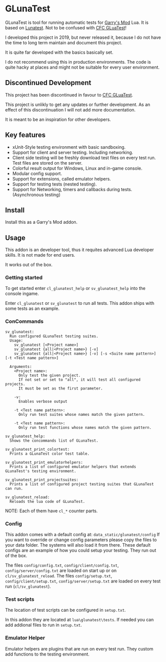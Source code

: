 # GLunaTest

GLunaTest is tool for running automatic tests for [Garry's Mod][] Lua. It is based on [Lunatest][]. Not to be confused with [CFC GLuaTest][]!

I developed this project in 2019, but never released it, because I do not have the time to long term maintain and document this project.

It is quite far developed with the basics basically set.

I do not recommend using this in production environments.
The code is quite hacky at places and might not be suitable for every user environment.


## Discontinued Development

This project has been discontinued in favour to [CFC GLuaTest][].

This project is unlikly to get any updates or further development.
As an effect of this discontinuation I will not add more documentation.

It is meant to be an inspiration for other developers.


## Key features

- xUnit-Style testing environment with basic sandboxing.
- Support for client and server testing. Including networking.
- Client side testing will be freshly download test files on every test run. Test files are stored on the server.
- Colorful result output for Windows, Linux and in-game console.
- Modular config support.
- Support for extensions, called emulator helpers.
- Support for testing tests (nested testing).
- Support for Networking, timers and callbacks during tests. (Asynchronous testing)


## Install

Install this as a Garry's Mod addon.


## Usage

This addon is an developer tool, thus it requites advanced Lua developer skills. It is not made for end users.

It works out of the box.


### Getting started

To get started enter `cl_glunatest_help` or `sv_glunatest_help` into the console ingame.

Enter `cl_glunatest` or `sv_glunatest` to run all tests. This addon ships with some tests as an example.


### ConCommands

```
sv_glunatest:
  Run configured GLunaTest testing suites.
  Usage:
    sv_glunatest [<Project name>]
    sv_glunatest {all|<Project name>} [-v]
    sv_glunatest {all|<Project name>} [-v] [-s <Suite name pattern>] [-t <Test name pattern>]
  
  Arguments:
    <Project name>:
      Only test the given project.
      If not set or set to "all", it will test all configured projects.
      It must be set as the first parameter.
  
    -v:
      Enables verbose output
  
    -t <Test name pattern>:
      Only run test suites whose names match the given pattern.
  
    -t <Test name pattern>:
      Only run test functions whose names match the given pattern.

sv_glunatest_help:
  Shows the concommands list of GLunaTest.

sv_glunatest_print_colortest:
  Prints a GLunaTest color test table.

sv_glunatest_print_emulatorhelpers:
  Prints a list of configured emulator helpers that extends GLunaTest's testing environment.

sv_glunatest_print_projectsuites:
  Prints a list of configured project testing suites that GLunaTest can run.

sv_glunatest_reload:
  Reloads the lua code of GLunaTest.
```
NOTE: Each of them have `cl_*` counter parts.


### Config

This addon comes with a default config at: `data_static/glunatest/config`
If you want to override or change config parameters please copy the files to your data folder. The systems will also load it from there.
These default configs are an example of how you could setup your testing. They run out of the box.

The files `config/config.txt`, `config/client/config.txt`, `config/server/config.txt` are loaded on start up or on `cl/sv_glunatest_reload`.
The files `config/setup.txt`, `config/client/setup.txt`, `config/server/setup.txt` are loaded on every test run (`cl/sv_glunatest`).


### Test scripts

The location of test scripts can be configured in `setup.txt`.

In this addon they are located at `lua\glunatest\tests`.
If needed you can add addional files to run in `setup.txt`.


### Emulator Helper

Emulator helpers are plugins that are run on every test run. They custom add functions to the testing environment.


[Garry's Mod]: <http://garrysmod.com/>
[Lunatest]: <https://github.com/silentbicycle/lunatest>
[CFC GLuaTest]: <https://github.com/CFC-Servers/GLuaTest>
